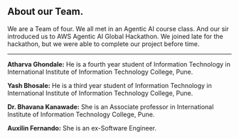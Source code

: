 ## About our Team.

We are a Team of four. We all met in an Agentic AI course class. And our sir introduced us to AWS Agentic AI Global Hackathon. We joined late for the hackathon, but we were able to complete our project before time.

---

**Atharva Ghondale:** He is a fourth year student of Information Technology in International Institute of Information Technology College, Pune.

**Yash Bhosale:** He is a third year student of Information Technology in International Institute of Information Technology College, Pune.

**Dr. Bhavana Kanawade:** She is an Associate professor in International Institute of Information Technology College, Pune.

**Auxilin Fernando:** She is an ex-Software Engineer.
